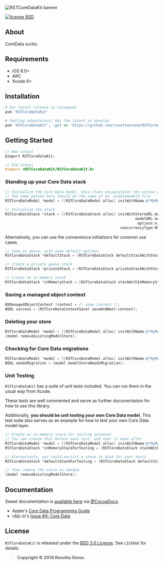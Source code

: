 ![RSTCoreDataKit banner][bannerLink]

[![license BSD](http://img.shields.io/badge/license-BSD-orange.png)][bsdLink]

## About

CoreData sucks.

## Requirements

* iOS 8.0+
* ARC
* Xcode 6+

## Installation

````ruby
# For latest release in cocoapods
pod 'RSTCoreDataKit'

# Feeling adventurous? Get the latest on develop
pod 'RSTCoreDataKit', :git => 'https://github.com/rosettastone/RSTCoreDataKit.git', :branch => 'develop'
````

## Getting Started

````objective-c
// New school
@import RSTCoreDataKit;

// Old school
#import <RSTCoreDataKit/RSTCoreDataKit.h>
````

### Standing up your Core Data stack

````objective-c
// Initialize the Core Data model, this class encapsulates the notion of a .xcdatamodeld file
// The name passed here should be the name of an .xcdatamodeld file
RSTCoreDataModel *model = [[RSTCoreDataModel alloc] initWithName:@"MyModelName"];

// Initialize the stack
RSTCoreDataStack *stack = [[RSTCoreDataStack alloc] initWithStoreURL:model.storeURL
                                                            modelURL:model.modelURL
                                                             options:nil
                                                     concurrencyType:NSMainQueueConcurrencyType];
````

Alternatively, you can use the convenience initializers for common use cases.

````objective-c
// Same as above, with some default options
RSTCoreDataStack *defaultStack = [RSTCoreDataStack defaultStackWithStoreURL:model.storeURL modelURL:model.modelURL];

// Create a private queue stack
RSTCoreDataStack *privateStack = [RSTCoreDataStack privateStackWithStoreURL:model.storeURL modelURL:model.modelURL];

// Create an in-memory stack
RSTCoreDataStack *inMemoryStack = [RSTCoreDataStack stackWithInMemoryStoreWithModelURL:model.modelURL];
````

### Saving a managed object context

````objective-c
NSManagedObjectContext *context = /* some context */;
BOOL success = [RSTCoreDataContextSaver saveAndWait:context];
````

### Deleting your store

````objective-c
RSTCoreDataModel *model = [[RSTCoreDataModel alloc] initWithName:@"MyModelName"];
[model removeExistingModelStore];
````

### Checking for Core Data migrations

````objective-c
RSTCoreDataModel *model = [[RSTCoreDataModel alloc] initWithName:@"MyModelName"];
BOOL needsMigration = [model modelStoreNeedsMigration];
````

### Unit Testing

`RSTCoreDataKit` has a suite of unit tests included. You can run them in the usual way from Xcode. 

These tests are well commented and serve as further documentation for how to use this library.

Additionally, **you should be unit testing your own Core Data model**. This test suite also serves as an example for how to test your own Core Data model layer.

````objective-c
// Create an in-memory store for testing purposes
// You can create this before each test, and tear it down after
RSTCoreDataModel *model = [[RSTCoreDataModel alloc] initWithName:@"MyModelName"];
RSTCoreDataStack *inMemoryStackForTesting = [RSTCoreDataStack stackWithInMemoryStoreWithModelURL:model.modelURL];

// Alernatively, you could persist a store to disk for your tests
RSTCoreDataStack *defaultStackForTesting = [RSTCoreDataStack defaultStackWithStoreURL:model.storeURL modelURL:model.modelURL];

// Then remove the store as needed
[model removeExistingModelStore];
````

## Documentation

Sweet documentation is [available here][docsLink] via [@CocoaDocs](https://twitter.com/CocoaDocs).

* Apple's [Core Data Programming Guide](https://developer.apple.com/library/mac/documentation/Cocoa/Conceptual/CoreData/cdProgrammingGuide.html)
* objc.io's [Issue #4: Core Data](http://www.objc.io/issue-4/)

## License

`RSTCoreDataKit` is released under the [BSD 3.0 License][bsdLink]. See `LICENSE` for details.

>**Copyright &copy; 2014 Rosetta Stone.**

[docsLink]:http://cocoadocs.org/docsets/RSTCoreDataKit
[bsdLink]:http://opensource.org/licenses/BSD-3-Clause
[bannerLink]:https://bytebucket.org/livemocha/rstcoredatakit/raw/8b9fa998ebae1972ae3f890525ed033367e1c46f/banner.jpg?token=bf14bd9749c56f42586bd0e41ac9f4a93ce99a0a
